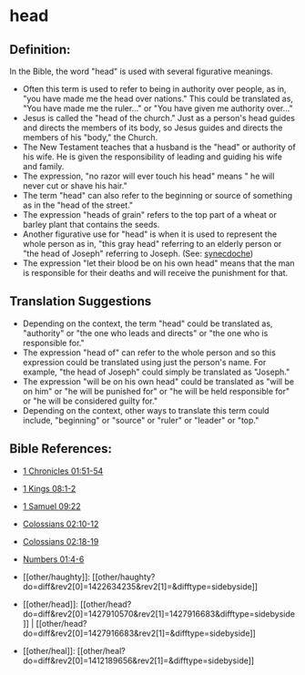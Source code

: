 # head #

## Definition: ##

In the Bible, the word "head" is used with several figurative meanings.

* Often this term is used to refer to being in authority over people, as in, "you have made me the head over nations." This could be translated as, "You have made me the ruler…" or "You have given me authority over…"
* Jesus is called the "head of the church." Just as a person's head guides and directs the members of its body, so Jesus guides and directs the members of his "body," the Church.
* The New Testament teaches that a husband is the "head" or authority of his wife. He is given the responsibility of leading and guiding his wife and family.
* The expression, "no razor will ever touch his head" means " he will never cut or shave his hair."
* The term "head" can also refer to the beginning or source of something as in the "head of the street."
* The expression "heads of grain" refers to the top part of a wheat or barley plant that contains the seeds.
* Another figurative use for "head" is when it is used to represent the whole person as in, "this gray head" referring to an elderly person or "the head of Joseph" referring to Joseph. (See: [synecdoche](en/ta-vol1/translate/man/figs-synecdoche))
* The expression "let their blood be on his own head" means that the man is responsible for their deaths and will receive the punishment for that.

## Translation Suggestions ##

* Depending on the context, the term "head" could be translated as, "authority" or "the one who leads and directs" or "the one who is responsible for."
* The expression "head of" can refer to the whole person and so this expression could be translated using just the person's name. For example, "the head of Joseph" could simply be translated as "Joseph."
* The expression "will be on his own head" could be translated as "will be on him" or "he will be punished for" or "he will be held responsible for" or "he will be considered guilty for."
* Depending on the context, other ways to translate this term could include, "beginning" or "source" or "ruler" or "leader" or "top."



## Bible References: ##

* [1 Chronicles 01:51-54](en/tn/1ch/help/01/51)
* [1 Kings 08:1-2](en/tn/1ki/help/08/01)
* [1 Samuel 09:22](en/tn/1sa/help/09/22)
* [Colossians 02:10-12](en/tn/col/help/02/10)
* [Colossians 02:18-19](en/tn/col/help/02/18)
* [Numbers 01:4-6](en/tn/num/help/01/04)

* [[other/haughty]]: [[other/haughty?do=diff&rev2[0]=1422634235&rev2[1]=&difftype=sidebyside]]
* [[other/head]]: [[other/head?do=diff&rev2[0]=1427910570&rev2[1]=1427916683&difftype=sidebyside]] | [[other/head?do=diff&rev2[0]=1427916683&rev2[1]=&difftype=sidebyside]]
* [[other/heal]]: [[other/heal?do=diff&rev2[0]=1412189656&rev2[1]=&difftype=sidebyside]]